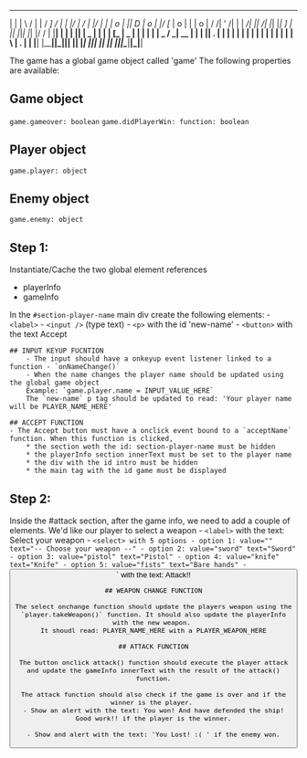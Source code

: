  ____ ____ ____   ____ ______   ___       ____ ______ ______  ____    __ __  _ __ 
|    |    |    \ /    |      | /  _]     /    |      |      |/    |  /  |  |/ |  |
|  o  |  ||  D  |  o  |      |/  [_     |  o  |      |      |  o  | /  /|  ' /|  |
|   _/|  ||    /|     |_|  |_|    _]    |     |_|  |_|_|  |_|     |/  / |    \|__|
|  |  |  ||    \|  _  | |  | |   [_     |  _  | |  |   |  | |  _  /   \_|     \__ 
|  |  |  ||  .  |  |  | |  | |     |    |  |  | |  |   |  | |  |  \     |  .  |  |
|__| |____|__|\_|__|__| |__| |_____|    |__|__| |__|   |__| |__|__|\____|__|\_|__|
                                                                                  

The game has a global game object called 'game'
The following properties are available:

## Game object
`game.gameover: boolean`
`game.didPlayerWin: function: boolean`

## Player object
`game.player: object`

## Enemy object
`game.enemy: object`

## Step 1:

Instantiate/Cache the two global element references
- playerInfo
- gameInfo

In the `#section-player-name` main div create the following elements:
    - `<label>`
    - `<input />` (type text) 
    - `<p>` with the id 'new-name'
    - `<button>` with the text Accept

    ## INPUT KEYUP FUCNTION
        - The input should have a onkeyup event listener linked to a function - `onNameChange()`
        - When the name changes the player name should be updated using the global game object
        Example: `game.player.name = INPUT_VALUE_HERE`
        The `new-name` p tag should be updated to read: 'Your player name will be PLAYER_NAME_HERE'

    ## ACCEPT FUNCTION
    - The Accept button must have a onclick event bound to a `acceptName` function. When this function is clicked, 
        * the section woth the id: section-player-name must be hidden
        * the playerInfo section innerText must be set to the player name
        * the div with the id intro must be hidden
        * the main tag with the id game must be displayed

## Step 2:

Inside the #attack section, after the game info, we need to add a couple of elements. We'd like our player to select a weapon
    - `<label>` with the text: Select your weapon
    - `<select> with 5 options
        - option 1: value="" text="-- Choose your weapon --"
        - option 2: value="sword" text="Sword"
        - option 3: value="pistol" text="Pistol"
        - option 4: value="knife" text="Knife"
        - option 5: value="fists" text="Bare hands"
    - `<button>` with the text: Attack!!

    ## WEAPON CHANGE FUNCTION

    The select onchange function should update the players weapon using the `player.takeWeapon()` function. It should also update the playerInfo with the new weapon. 
    It shoudl read: PLAYER_NAME_HERE with a PLAYER_WEAPON_HERE

    ## ATTACK FUNCTION

    The button onclick attack() function should execute the player attack and update the gameInfo innerText with the result of the attack() function.

    The attack function should also check if the game is over and if the winner is the player. 
    - Show an alert with the text: You won! And have defended the ship! Good work!! if the player is the winner.

    - Show and alert with the text: 'You Lost! :( ' if the enemy won.


